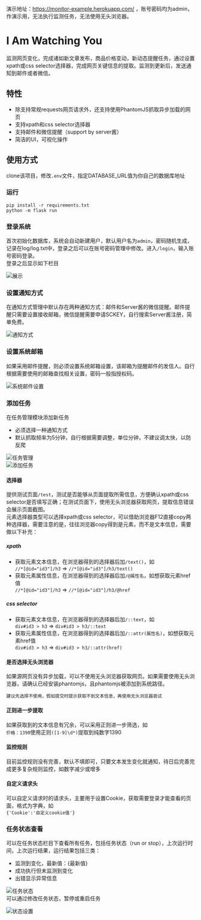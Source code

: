 演示地址：https://monitor-example.herokuapp.com/ ，账号密码均为admin，作演示用，无法执行监测任务，无法使用无头浏览器。
# I Am Watching You
监测网页变化，完成诸如新文章发布，商品价格变动，新动态提醒任务，通过设置xpath或css selector选择器，完成网页关键信息的提取。监测到更新后，发送通知到邮件或者微信。
## 特性
* 除支持常规requests网页请求外，还支持使用PhantomJS抓取异步加载的网页
* 支持xpath和css selector选择器
* 支持邮件和微信提醒（support by server酱）
* 简洁的UI，可视化操作
## 使用方式
clone该项目，修改```.env```文件，指定DATABASE_URL值为你自己的数据库地址
### 运行
```
pip install -r requirements.txt
python -m flask run
```
### 登录系统   
首次初始化数据库，系统会自动新建用户，默认用户名为```admin```，密码随机生成，记录在log/log.txt中，登录之后可以在账号密码管理中修改。进入```/login```，输入账号密码登录。  
登录之后显示如下栏目  

![展示](https://github.com/LogicJake/WebMonitor/raw/master/fig/all.png)
### 设置通知方式
在通知方式管理中默认存在两种通知方式：邮件和Server酱的微信提醒。邮件提醒只需要设置接收邮箱，微信提醒需要申请SCKEY，自行搜索Server酱注册，简单免费。  

![通知方式](https://github.com/LogicJake/WebMonitor/raw/master/fig/noti.png)
### 设置系统邮箱
如果采用邮件提醒，则必须设置系统邮箱设置，该邮箱为提醒邮件的发信人。自行根据需要使用的邮箱查找相关设置，密码一般指授权码。  

![系统邮件设置](https://github.com/LogicJake/WebMonitor/raw/master/fig/mail_setting.png)
### 添加任务
在任务管理模块添加新任务  

* 必须选择一种通知方式  
* 默认抓取频率为5分钟，自行根据需要调整，单位分钟，不建议调太快，以防反爬  

![任务管理](https://github.com/LogicJake/WebMonitor/raw/master/fig/task_manage.png)  
![添加任务](https://github.com/LogicJake/WebMonitor/raw/master/fig/task_setting.png)  

#### 选择器
提供测试页面```/test```，测试是否能够从页面提取所需信息，方便确认xpath或css selector是否填写正确；在测试页面下，使用无头浏览器获取网页，提取信息错误会展示页面截图。  
元素选择器类型可以选择xpath或css selector，可以借助浏览器F12直接copy两种选择器，需要注意的是，往往浏览器copy得到是元素，而不是文本信息，需要做以下补充：  
##### xpath
* 获取元素文本信息，在浏览器得到的选择器后加```/text()```，如  
```//*[@id="id3"]/h3``` => ```//*[@id="id3"]/h3/text()```
* 获取元素属性信息，在浏览器得到的选择器后加```/@属性名```，如想获取元素href值  
```//*[@id="id3"]/h3``` => ```//*[@id="id3"]/h3/@href```
##### css selector
* 获取元素文本信息，在浏览器得到的选择器后加```/::text```，如  
```div#id3 > h3``` => ```div#id3 > h3/::text```
* 获取元素属性信息，在浏览器得到的选择器后加```/::attr(属性名)```，如想获取元素href值  
```div#id3 > h3``` => ```div#id3 > h3/::attr(href)```
#### 是否选择无头浏览器
如果源网页没有异步加载，可以不使用无头浏览器获取网页。如果需要使用无头浏览器，请确认已经安装phantomjs，且phantomjs被添加到系统路径。
```
建议先选择不使用，假如提交时提示获取不到文本信息，再使用无头浏览器尝试
```
#### 正则进一步提取
如果获取到的文本信息有冗余，可以采用正则进一步筛选，如  
```价格：1390```使用正则```([1-9]\d*)```提取到纯数字1390

#### 监控规则
目前监控规则没有完善，默认不填即可，只要文本发生变化就通知，待日后完善完成更多复杂规则监控，如数字减少或增多

#### 自定义请求头
可以自定义请求时的请求头，主要用于设置Cookie，获取需要登录才能查看的页面，格式为字典，如  
```{'Cookie':'自定义cookie值'}```

### 任务状态查看
可以在任务状态栏目下查看所有任务，包括任务状态（run or stop），上次运行时间，上次运行结果，运行结果包括三类：  

* 监测到变化，最新值：{最新值}  
* 成功执行但未监测到变化  
* 出错显示异常信息  

![任务状态](https://github.com/LogicJake/WebMonitor/raw/master/fig/status.png)  
可以通过修改任务状态，暂停或重启任务  

![状态设置](https://github.com/LogicJake/WebMonitor/raw/master/fig/status_setting.png)
